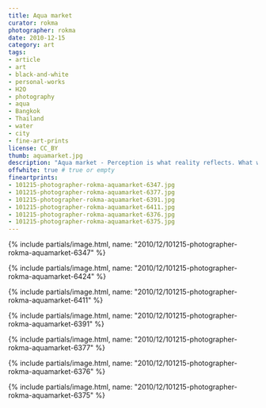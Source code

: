 ```yaml
---
title: Aqua market
curator: rokma
photographer: rokma
date: 2010-12-15
category: art
tags:
- article
- art
- black-and-white
- personal-works
- H2O
- photography
- aqua
- Bangkok
- Thailand
- water
- city
- fine-art-prints
license: CC_BY
thumb: aquamarket.jpg
description: "Aqua market - Perception is what reality reflects. What we know about the world has come to us bouncing his way into our senses."
offwhite: true # true or empty
fineartprints:
- 101215-photographer-rokma-aquamarket-6347.jpg
- 101215-photographer-rokma-aquamarket-6377.jpg
- 101215-photographer-rokma-aquamarket-6391.jpg
- 101215-photographer-rokma-aquamarket-6411.jpg
- 101215-photographer-rokma-aquamarket-6376.jpg
- 101215-photographer-rokma-aquamarket-6375.jpg
---
```


{% include partials/image.html, name: "2010/12/101215-photographer-rokma-aquamarket-6347" %}

{% include partials/image.html, name: "2010/12/101215-photographer-rokma-aquamarket-6424" %}

{% include partials/image.html, name: "2010/12/101215-photographer-rokma-aquamarket-6411" %}

{% include partials/image.html, name: "2010/12/101215-photographer-rokma-aquamarket-6391" %}

{% include partials/image.html, name: "2010/12/101215-photographer-rokma-aquamarket-6377" %}

{% include partials/image.html, name: "2010/12/101215-photographer-rokma-aquamarket-6376" %}

{% include partials/image.html, name: "2010/12/101215-photographer-rokma-aquamarket-6375" %}

